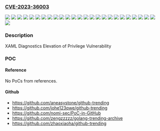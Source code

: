 ### [CVE-2023-36003](https://cve.mitre.org/cgi-bin/cvename.cgi?name=CVE-2023-36003)
![](https://img.shields.io/static/v1?label=Product&message=Windows%2010%20Version%201507&color=blue)
![](https://img.shields.io/static/v1?label=Product&message=Windows%2010%20Version%201607&color=blue)
![](https://img.shields.io/static/v1?label=Product&message=Windows%2010%20Version%201809&color=blue)
![](https://img.shields.io/static/v1?label=Product&message=Windows%2010%20Version%2021H2&color=blue)
![](https://img.shields.io/static/v1?label=Product&message=Windows%2010%20Version%2022H2&color=blue)
![](https://img.shields.io/static/v1?label=Product&message=Windows%2011%20Version%2023H2&color=blue)
![](https://img.shields.io/static/v1?label=Product&message=Windows%2011%20version%2021H2&color=blue)
![](https://img.shields.io/static/v1?label=Product&message=Windows%2011%20version%2022H2&color=blue)
![](https://img.shields.io/static/v1?label=Product&message=Windows%2011%20version%2022H3&color=blue)
![](https://img.shields.io/static/v1?label=Product&message=Windows%20Server%202016%20(Server%20Core%20installation)&color=blue)
![](https://img.shields.io/static/v1?label=Product&message=Windows%20Server%202016&color=blue)
![](https://img.shields.io/static/v1?label=Product&message=Windows%20Server%202019%20(Server%20Core%20installation)&color=blue)
![](https://img.shields.io/static/v1?label=Product&message=Windows%20Server%202019&color=blue)
![](https://img.shields.io/static/v1?label=Product&message=Windows%20Server%202022%2C%2023H2%20Edition%20(Server%20Core%20installation)&color=blue)
![](https://img.shields.io/static/v1?label=Product&message=Windows%20Server%202022&color=blue)
![](https://img.shields.io/static/v1?label=Version&message=10.0.0%3C%2010.0.10240.20345%20&color=brighgreen)
![](https://img.shields.io/static/v1?label=Version&message=10.0.0%3C%2010.0.14393.6529%20&color=brighgreen)
![](https://img.shields.io/static/v1?label=Version&message=10.0.0%3C%2010.0.17763.5206%20&color=brighgreen)
![](https://img.shields.io/static/v1?label=Version&message=10.0.0%3C%2010.0.19041.3803%20&color=brighgreen)
![](https://img.shields.io/static/v1?label=Version&message=10.0.0%3C%2010.0.19045.3803%20&color=brighgreen)
![](https://img.shields.io/static/v1?label=Version&message=10.0.0%3C%2010.0.20348.2159%20&color=brighgreen)
![](https://img.shields.io/static/v1?label=Version&message=10.0.0%3C%2010.0.22000.2652%20&color=brighgreen)
![](https://img.shields.io/static/v1?label=Version&message=10.0.0%3C%2010.0.22621.2861%20&color=brighgreen)
![](https://img.shields.io/static/v1?label=Version&message=10.0.0%3C%2010.0.22631.2861%20&color=brighgreen)
![](https://img.shields.io/static/v1?label=Version&message=10.0.0%3C%2010.0.25398.584%20&color=brighgreen)
![](https://img.shields.io/static/v1?label=Vulnerability&message=Elevation%20of%20Privilege&color=brighgreen)

### Description

XAML Diagnostics Elevation of Privilege Vulnerability

### POC

#### Reference
No PoCs from references.

#### Github
- https://github.com/aneasystone/github-trending
- https://github.com/johe123qwe/github-trending
- https://github.com/nomi-sec/PoC-in-GitHub
- https://github.com/zengzzzzz/golang-trending-archive
- https://github.com/zhaoxiaoha/github-trending

